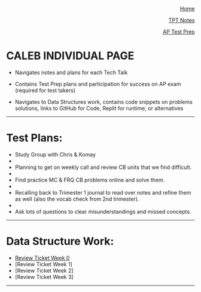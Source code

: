 <p align="right"><a href="https://calebkimsd.github.io/Tri-3-CSA/">Home</a></p>
<p align="right"><a href="https://calebkimsd.github.io/Tri-3-CSA/notes">TPT Notes</a></p>
<p align="right"><a href="https://calebkimsd.github.io/Tri-3-CSA/testprep">AP Test Prep</a></p>


# CALEB INDIVIDUAL PAGE
- Navigates notes and plans for each Tech Talk

- Contains Test Prep plans and participation for success on AP exam (required for test takers)

- Navigates to Data Structures work, contains code snippets on problems solutions, links to GitHub for Code, Replit for runtime, or alternatives
-----------

# Test Plans:
- Study Group with Chris & Komay
- 
- Planning to get on weekly call and review CB units that we find difficult. 
- 
- Find practice MC & FRQ CB problems online and solve them. 
- 
- Recalling back to Trimester 1 journal to read over notes and refine them as well (also the vocab check from 2nd trimester).
- 
- Ask lots of questions to clear misunderstandings and missed concepts.

-----------

# Data Structure Work:
- [Review Ticket Week 0](https://github.com/zenxha/musicgacha/issues/7)
- [Review Ticket Week 1]
- [Review Ticket Week 2]
- [Review Ticket Week 3]

-----------
